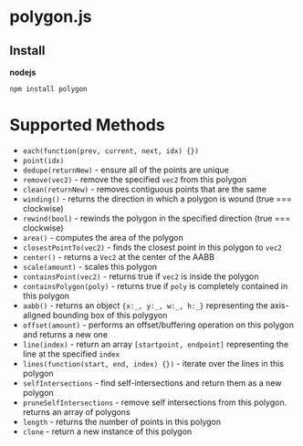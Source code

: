 # polygon.js

## Install


__nodejs__

`npm install polygon`


# Supported Methods

* `each(function(prev, current, next, idx) {})`
* `point(idx)`
* `dedupe(returnNew)` - ensure all of the points are unique
* `remove(vec2)` - remove the specified `vec2` from this polygon
* `clean(returnNew)` - removes contiguous points that are the same
* `winding()` - returns the direction in which a polygon is wound (true === clockwise)
* `rewind(bool)` - rewinds the polygon in the specified direction (true === clockwise)
* `area()` - computes the area of the polygon
* `closestPointTo(vec2)` - finds the closest point in this polygon to `vec2`
* `center()` - returns a `Vec2` at the center of the AABB
* `scale(amount)` - scales this polygon
* `containsPoint(vec2)` - returns true if `vec2` is inside the polygon
* `containsPolygon(poly)` - returns true if `poly` is completely contained in this polygon
* `aabb()` - returns an object `{x:_, y:_, w:_, h:_}` representing the axis-aligned bounding box of this polygyon
* `offset(amount)` - performs an offset/buffering operation on this polygon and returns a new one
* `line(index)` - return an array `[startpoint, endpoint]` representing the line at the specified `index`
* `lines(function(start, end, index) {})` - iterate over the lines in this polygon
* `selfIntersections` - find self-intersections and return them as a new polygon
* `pruneSelfIntersections` - remove self intersections from this polygon.  returns an array of polygons
* `length` - returns the number of points in this polygon
* `clone` - return a new instance of this polygon